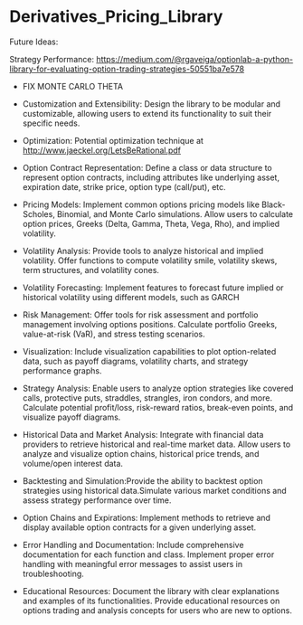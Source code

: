 # Derivatives_Pricing_Library


Future Ideas:

Strategy Performance: https://medium.com/@rgaveiga/optionlab-a-python-library-for-evaluating-option-trading-strategies-50551ba7e578

* FIX MONTE CARLO THETA 


* Customization and Extensibility: Design the library to be modular and customizable, allowing users to extend its functionality to suit their specific needs.

* Optimization: Potential optimization technique at  http://www.jaeckel.org/LetsBeRational.pdf

* Option Contract Representation: Define a class or data structure to represent option contracts, including attributes like underlying asset, expiration date, strike price, option type (call/put), etc.

* Pricing Models: Implement common options pricing models like Black-Scholes, Binomial, and Monte Carlo simulations.
Allow users to calculate option prices, Greeks (Delta, Gamma, Theta, Vega, Rho), and implied volatility.

* Volatility Analysis: Provide tools to analyze historical and implied volatility. Offer functions to compute volatility smile, volatility skews, term structures, and volatility cones.

* Volatility Forecasting: Implement features to forecast future implied or historical volatility using different models, such as GARCH

* Risk Management: Offer tools for risk assessment and portfolio management involving options positions.
Calculate portfolio Greeks, value-at-risk (VaR), and stress testing scenarios.

* Visualization: Include visualization capabilities to plot option-related data, such as payoff diagrams, volatility charts, and strategy performance graphs.

* Strategy Analysis: Enable users to analyze option strategies like covered calls, protective puts, straddles, strangles, iron condors, and more. Calculate potential profit/loss, risk-reward ratios, break-even points, and visualize payoff diagrams.

* Historical Data and Market Analysis: Integrate with financial data providers to retrieve historical and real-time market data.
Allow users to analyze and visualize option chains, historical price trends, and volume/open interest data.

* Backtesting and Simulation:Provide the ability to backtest option strategies using historical data.Simulate various market conditions and assess strategy performance over time.

* Option Chains and Expirations: Implement methods to retrieve and display available option contracts for a given underlying asset.

* Error Handling and Documentation: Include comprehensive documentation for each function and class.
Implement proper error handling with meaningful error messages to assist users in troubleshooting.

* Educational Resources: Document the library with clear explanations and examples of its functionalities. Provide educational resources on options trading and analysis concepts for users who are new to options.